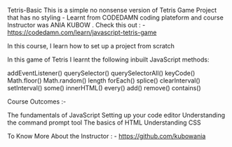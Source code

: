 Tetris-Basic
This is a simple no nonsense version of Tetris Game Project  that has no styling - Learnt from CODEDAMN coding plateform and course  Instructor  was ANIA KUBOW . Check this out : - https://codedamn.com/learn/javascript-tetris-game

In this course, I learn how to set up a project from scratch       

In this game of Tetris I learnt the following inbuilt JavaScript methods:

addEventListener()
querySelector()
querySelectorAll()
keyCode()
Math.floor()
Math.random()
length
forEach()
splice()
clearInterval()
setInterval()
some()
innerHTML()
every()
add()
remove()
contains()

Course Outcomes :- 

The fundamentals of JavaScript
Setting up your code editor
Understanding the command prompt tool
The basics of HTML
Understanding CSS

To Know More About the Instructor : - https://github.com/kubowania
